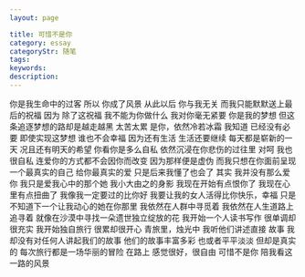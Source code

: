 ```yaml
---
layout: page

title: 可惜不是你
category: essay
categoryStr: 随笔
tags:
keywords:
description:
---
```

你是我生命中的过客
所以
你成了风景
从此以后
你与我无关
而我只能默默送上最后的祝福
因为 除了这祝福
我不能为你做什么
我对你毫无紧要
你是我的梦想
但这条追逐梦想的路却是越走越黑
太苦太累
是你，依然冷若冰霜
我知道
已经没有必要 
即使实现这梦想
谁也不会幸福
因为还有生活
生活还要继续
每天都是崭新的一天
况且还有明天的希望
你看你是多么自私
依然沉浸在你悲伤的过往里
对呵
我也很自私
连爱你的方式都不会因你而改变
因为那样便是虚伪
而我只想在你面前呈现一个最真实的自己
给你最真实的爱
只是后来我懂了也会了
其实
我并没有那么爱你
我只是爱我心中的那个她
我小大由之的身影
我现在开始有点恨你了
我现在心里有点扭曲了
我像我一定要过的比你好
我要让我的女人活得比你快乐，幸福
只是不知道下一个让我动心的她在你那里
我依然在人群中寻觅着
我依然在人生道路上追寻着 
就像在沙漠中寻找一朵遗世独立绽放的花
我开始一个人读书写作
很单调却很充实
我开始独自旅行
很累却很开心
青旅里，烛光中
我听他们讲述直接 故事
我却没有对任何人讲起我们的故事
他们的故事丰富多彩
也或者平平淡淡
但却是真实的
每次旅行都是一场华丽的冒险
在路上
感觉很好，很自由
可惜不是你
陪我看这一路的风景